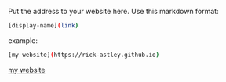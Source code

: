 Put the address to your website here. Use this markdown format:

```bash
[display-name](link)
```

example:
```bash
[my website](https://rick-astley.github.io)
```
[my website](https://ak033.github.io)
